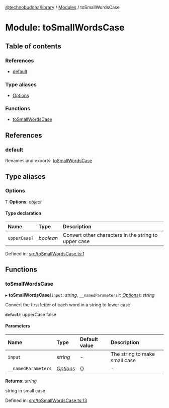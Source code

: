 [@technobuddha/library](../..) / [Modules](../Modules.md) / toSmallWordsCase

# Module: toSmallWordsCase

## Table of contents

### References

- [default](tosmallwordscase.md#default)

### Type aliases

- [Options](tosmallwordscase.md#options)

### Functions

- [toSmallWordsCase](tosmallwordscase.md#tosmallwordscase)

## References

### default

Renames and exports: [toSmallWordsCase](tosmallwordscase.md#tosmallwordscase)

## Type aliases

### Options

Ƭ **Options**: *object*

#### Type declaration

| Name | Type | Description |
| :------ | :------ | :------ |
| `upperCase?` | *boolean* | Convert other characters in the string to upper case |

Defined in: [src/toSmallWordsCase.ts:1](../src/toSmallWordsCase.ts#L1)

## Functions

### toSmallWordsCase

▸ **toSmallWordsCase**(`input`: *string*, `__namedParameters?`: [*Options*](tosmallwordscase.md#options)): *string*

Convert the first letter of each word in a string to lower case

**`default`** upperCase false

#### Parameters

| Name | Type | Default value | Description |
| :------ | :------ | :------ | :------ |
| `input` | *string* | - | The string to make small case |
| `__namedParameters` | [*Options*](tosmallwordscase.md#options) | {} | - |

**Returns:** *string*

string in small case

Defined in: [src/toSmallWordsCase.ts:13](../src/toSmallWordsCase.ts#L13)
